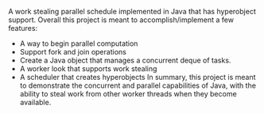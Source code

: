 A work stealing parallel schedule implemented in Java that has hyperobject support. Overall this project is meant to accomplish/implement a few features:
  - A way to begin parallel computation
  - Support fork and join operations
  - Create a Java object that manages a concurrent deque of tasks. 
  - A worker look that supports work stealing
  - A scheduler that creates hyperobjects
In summary, this project is meant to demonstrate the concurrent and parallel capabilities of Java, with the ability to steal work from other worker threads when they 
become available. 
